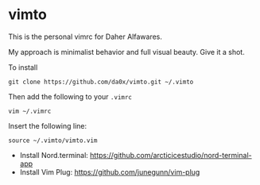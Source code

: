 # vimto

This is the personal vimrc for Daher Alfawares.

My approach is minimalist behavior and full visual beauty. Give it a shot.

To install
```
git clone https://github.com/da0x/vimto.git ~/.vimto
```
Then add the following to your `.vimrc`
```
vim ~/.vimrc
```
Insert the following line:
```
source ~/.vimto/vimto.vim
```

- Install Nord.terminal: https://github.com/arcticicestudio/nord-terminal-app
- Install Vim Plug: https://github.com/junegunn/vim-plug
